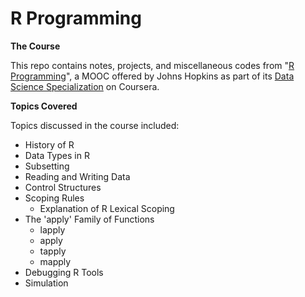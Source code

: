 R Programming
========================

**The Course**

This repo contains notes, projects, and miscellaneous codes from "[R Programming](https://www.coursera.org/course/rprog)", a MOOC offered by Johns Hopkins as part of its [Data Science Specialization](https://www.coursera.org/specialization/jhudatascience/1?utm_medium=listingPage) on Coursera.

**Topics Covered**

Topics discussed in the course included:

- History of R
- Data Types in R
- Subsetting
- Reading and Writing Data
- Control Structures
- Scoping Rules
    - Explanation of R Lexical Scoping
- The 'apply' Family of Functions
    - lapply
    - apply
    - tapply
    - mapply
- Debugging R Tools
- Simulation
